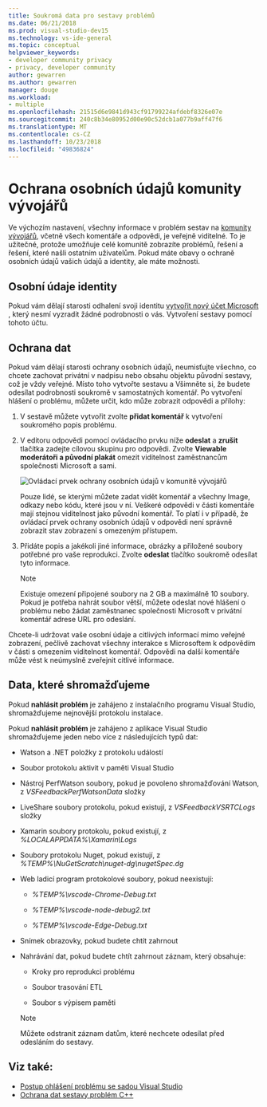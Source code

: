 ```yaml
---
title: Soukromá data pro sestavy problémů
ms.date: 06/21/2018
ms.prod: visual-studio-dev15
ms.technology: vs-ide-general
ms.topic: conceptual
helpviewer_keywords:
- developer community privacy
- privacy, developer community
author: gewarren
ms.author: gewarren
manager: douge
ms.workload:
- multiple
ms.openlocfilehash: 21515d6e9841d943cf91799224afdebf8326e07e
ms.sourcegitcommit: 240c8b34e80952d00e90c52dcb1a077b9aff47f6
ms.translationtype: MT
ms.contentlocale: cs-CZ
ms.lasthandoff: 10/23/2018
ms.locfileid: "49836824"
---
```

# <a name="developer-community-data-privacy"></a>Ochrana osobních údajů komunity vývojářů

Ve výchozím nastavení, všechny informace v problém sestav na [komunity vývojářů](https://developercommunity.visualstudio.com/), včetně všech komentáře a odpovědi, je veřejně viditelné. To je užitečné, protože umožňuje celé komunitě zobrazíte problémů, řešení a řešení, které našli ostatním uživatelům. Pokud máte obavy o ochraně osobních údajů vašich údajů a identity, ale máte možnosti.

## <a name="identity-privacy"></a>Osobní údaje identity

Pokud vám dělají starosti odhalení svoji identitu [vytvořit nový účet Microsoft](https://signup.live.com/) , který nesmí vyzradit žádné podrobnosti o vás. Vytvoření sestavy pomocí tohoto účtu.

## <a name="data-privacy"></a>Ochrana dat

Pokud vám dělají starosti ochrany osobních údajů, neumisťujte všechno, co chcete zachovat privátní v nadpisu nebo obsahu objektu původní sestavy, což je vždy veřejné. Místo toho vytvořte sestavu a Všimněte si, že budete odesílat podrobnosti soukromě v samostatných komentář. Po vytvoření hlášení o problému, můžete určit, kdo může zobrazit odpovědi a přílohy:

1. V sestavě můžete vytvořit zvolte **přidat komentář** k vytvoření soukromého popis problému.

2. V editoru odpovědi pomocí ovládacího prvku níže **odeslat** a **zrušit** tlačítka zadejte cílovou skupinu pro odpovědi. Zvolte **Viewable moderátoři a původní plakát** omezit viditelnost zaměstnancům společnosti Microsoft a sami.

   ![Ovládací prvek ochrany osobních údajů v komunitě vývojářů](media/developer-community-privacy-control.png)

   Pouze lidé, se kterými můžete zadat vidět komentář a všechny Image, odkazy nebo kódu, které jsou v ní. Veškeré odpovědi v části komentáře mají stejnou viditelnost jako původní komentář. To platí i v případě, že ovládací prvek ochrany osobních údajů v odpovědi není správně zobrazit stav zobrazení s omezeným přístupem.

3. Přidáte popis a jakékoli jiné informace, obrázky a přiložené soubory potřebné pro vaše reprodukci. Zvolte **odeslat** tlačítko soukromě odesílat tyto informace.

   > [!NOTE]
   > Existuje omezení připojené soubory na 2 GB a maximálně 10 soubory. Pokud je potřeba nahrát soubor větší, můžete odeslat nové hlášení o problému nebo žádat zaměstnanec společnosti Microsoft v privátní komentář adrese URL pro odeslání.

Chcete-li udržovat vaše osobní údaje a citlivých informací mimo veřejné zobrazení, pečlivě zachovat všechny interakce s Microsoftem k odpovědím v části s omezením viditelnost komentář. Odpovědi na další komentáře může vést k neúmyslně zveřejnit citlivé informace.

## <a name="data-we-collect"></a>Data, které shromažďujeme

Pokud **nahlásit problém** je zahájeno z instalačního programu Visual Studio, shromažďujeme nejnovější protokolu instalace.

Pokud **nahlásit problém** je zahájeno z aplikace Visual Studio shromažďujeme jeden nebo více z následujících typů dat:

- Watson a .NET položky z protokolu událostí

- Soubor protokolu aktivit v paměti Visual Studio

- Nástroj PerfWatson soubory, pokud je povoleno shromažďování Watson, z *VSFeedbackPerfWatsonData* složky

- LiveShare soubory protokolu, pokud existují, z *VSFeedbackVSRTCLogs* složky

- Xamarin soubory protokolu, pokud existují, z *%LOCALAPPDATA%\Xamarin\Logs*

- Soubory protokolu Nuget, pokud existují, z *%TEMP%\NuGetScratch\nuget-dg\nugetSpec.dg*

- Web ladicí program protokolové soubory, pokud neexistují:

   - *%TEMP%\vscode-Chrome-Debug.txt*

   - *%TEMP%\vscode-node-debug2.txt*

   - *%TEMP%\vscode-Edge-Debug.txt*

- Snímek obrazovky, pokud budete chtít zahrnout

- Nahrávání dat, pokud budete chtít zahrnout záznam, který obsahuje:

   - Kroky pro reprodukci problému

   - Soubor trasování ETL

   - Soubor s výpisem paměti

    > [!NOTE]
    > Můžete odstranit záznam datům, které nechcete odesílat před odesláním do sestavy.

## <a name="see-also"></a>Viz také:

- [Postup ohlášení problému se sadou Visual Studio](how-to-report-a-problem-with-visual-studio-2017.md)
- [Ochrana dat sestavy problém C++](/cpp/how-to-report-a-problem-with-the-visual-cpp-toolset#reports-and-privacy)